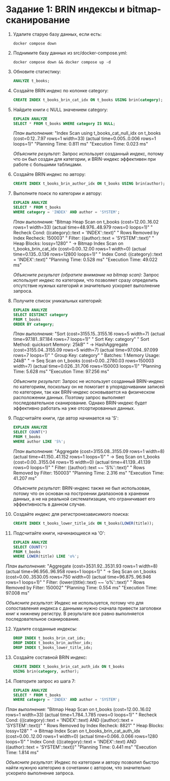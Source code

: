 # Задание 1: BRIN индексы и bitmap-сканирование

1. Удалите старую базу данных, если есть:
   ```shell
   docker compose down
   ```

2. Поднимите базу данных из src/docker-compose.yml:
   ```shell
   docker compose down && docker compose up -d
   ```

3. Обновите статистику:
   ```sql
   ANALYZE t_books;
   ```

4. Создайте BRIN индекс по колонке category:
   ```sql
   CREATE INDEX t_books_brin_cat_idx ON t_books USING brin(category);
   ```

5. Найдите книги с NULL значением category:
   ```sql
   EXPLAIN ANALYZE
   SELECT * FROM t_books WHERE category IS NULL;
   ```
   
   *План выполнения:*
   "Index Scan using t_books_cat_null_idx on t_books  (cost=0.12..7.97 rows=1 width=33) (actual time=0.005..0.006 rows=1 loops=1)"
   "Planning Time: 0.811 ms"
   "Execution Time: 0.023 ms"
   
   *Объясните результат:*
   Запрос использует созданный индекс, потому что он был создан для категории, и BRIN-индекс эффективен при работе с большими таблицами.

6. Создайте BRIN индекс по автору:
   ```sql
   CREATE INDEX t_books_brin_author_idx ON t_books USING brin(author);
   ```

7. Выполните поиск по категории и автору:
   ```sql
   EXPLAIN ANALYZE
   SELECT * FROM t_books 
   WHERE category = 'INDEX' AND author = 'SYSTEM';
   ```
   
   *План выполнения:*
   "Bitmap Heap Scan on t_books  (cost=12.00..16.02 rows=1 width=33) (actual time=48.976..48.979 rows=0 loops=1)"
   "  Recheck Cond: ((category)::text = 'INDEX'::text)"
   "  Rows Removed by Index Recheck: 150003"
   "  Filter: ((author)::text = 'SYSTEM'::text)"
   "  Heap Blocks: lossy=1280"
   "  ->  Bitmap Index Scan on t_books_brin_cat_idx  (cost=0.00..12.00 rows=1 width=0) (actual time=0.135..0.136 rows=12800 loops=1)"
   "        Index Cond: ((category)::text = 'INDEX'::text)"
   "Planning Time: 0.528 ms"
   "Execution Time: 49.022 ms"
   
   *Объясните результат (обратите внимание на bitmap scan):*
   Запрос использует индекс по категории, что позволяет сразу определить отсутствие нужных категорий и значительно ускоряет выполнение запроса.

8. Получите список уникальных категорий:
   ```sql
   EXPLAIN ANALYZE
   SELECT DISTINCT category 
   FROM t_books 
   ORDER BY category;
   ```
   
   *План выполнения:*
   "Sort  (cost=3155.15..3155.16 rows=5 width=7) (actual time=97.181..97.184 rows=7 loops=1)"
   "  Sort Key: category"
   "  Sort Method: quicksort  Memory: 25kB"
   "  ->  HashAggregate  (cost=3155.04..3155.09 rows=5 width=7) (actual time=97.094..97.099 rows=7 loops=1)"
   "        Group Key: category"
   "        Batches: 1  Memory Usage: 24kB"
   "        ->  Seq Scan on t_books  (cost=0.00..2780.03 rows=150003 width=7) (actual time=0.026..31.706 rows=150003 loops=1)"
   "Planning Time: 5.628 ms"
   "Execution Time: 97.256 ms"
   
   *Объясните результат:*
   Запрос не использует созданный BRIN-индекс по категориям, поскольку он не помогает в упорядочивании записей по категории, так как BRIN-индекс основывается на физическом расположении данных. Поэтому запрос выполняет последовательное сканирование. Однако BRIN-индекс будет эффективно работать на уже отсортированных данных.

9. Подсчитайте книги, где автор начинается на 'S':
   ```sql
   EXPLAIN ANALYZE
   SELECT COUNT(*) 
   FROM t_books 
   WHERE author LIKE 'S%';
   ```
   
   *План выполнения:*
   "Aggregate  (cost=3155.08..3155.09 rows=1 width=8) (actual time=41.150..41.152 rows=1 loops=1)"
   "  ->  Seq Scan on t_books  (cost=0.00..3155.04 rows=15 width=0) (actual time=41.139..41.139 rows=0 loops=1)"
   "        Filter: ((author)::text ~~ 'S%'::text)"
   "        Rows Removed by Filter: 150003"
   "Planning Time: 2.316 ms"
   "Execution Time: 41.207 ms"
   
   *Объясните результат:*
   BRIN-индекс также не был использован, потому что он основан на построении диапазонов в хранении данных, а не на реальной систематизации, что ограничивает его эффективность в данном случае.

10. Создайте индекс для регистронезависимого поиска:
    ```sql
    CREATE INDEX t_books_lower_title_idx ON t_books(LOWER(title));
    ```

11. Подсчитайте книги, начинающиеся на 'O':
    ```sql
    EXPLAIN ANALYZE
    SELECT COUNT(*) 
    FROM t_books 
    WHERE LOWER(title) LIKE 'o%';
    ```
   
   *План выполнения:*
   "Aggregate  (cost=3531.92..3531.93 rows=1 width=8) (actual time=96.956..96.958 rows=1 loops=1)"
   "  ->  Seq Scan on t_books  (cost=0.00..3530.05 rows=750 width=0) (actual time=96.875..96.946 rows=1 loops=1)"
   "        Filter: (lower((title)::text) ~~ 'o%'::text)"
   "        Rows Removed by Filter: 150002"
   "Planning Time: 0.554 ms"
   "Execution Time: 97.008 ms"
   
   *Объясните результат:*
   Индекс не используется, потому что для сопоставления индекса с данными нужно сначала привести заголовки книг к нижнему регистру. В результате все равно выполняется последовательное сканирование.

12. Удалите созданные индексы:
    ```sql
    DROP INDEX t_books_brin_cat_idx;
    DROP INDEX t_books_brin_author_idx;
    DROP INDEX t_books_lower_title_idx;
    ```

13. Создайте составной BRIN индекс:
    ```sql
    CREATE INDEX t_books_brin_cat_auth_idx ON t_books 
    USING brin(category, author);
    ```

14. Повторите запрос из шага 7:
    ```sql
    EXPLAIN ANALYZE
    SELECT * FROM t_books 
    WHERE category = 'INDEX' AND author = 'SYSTEM';
    ```
   
   *План выполнения:*
   "Bitmap Heap Scan on t_books  (cost=12.00..16.02 rows=1 width=33) (actual time=1.784..1.785 rows=0 loops=1)"
   "  Recheck Cond: (((category)::text = 'INDEX'::text) AND ((author)::text = 'SYSTEM'::text))"
   "  Rows Removed by Index Recheck: 8821"
   "  Heap Blocks: lossy=128"
   "  ->  Bitmap Index Scan on t_books_brin_cat_auth_idx  (cost=0.00..12.00 rows=1 width=0) (actual time=0.066..0.066 rows=1280 loops=1)"
   "        Index Cond: (((category)::text = 'INDEX'::text) AND ((author)::text = 'SYSTEM'::text))"
   "Planning Time: 0.441 ms"
   "Execution Time: 1.814 ms"
   
   *Объясните результат:*
   Индекс по категории и автору позволил быстро найти нужную категорию в сочетании с автором, что значительно ускорило выполнение запроса.
